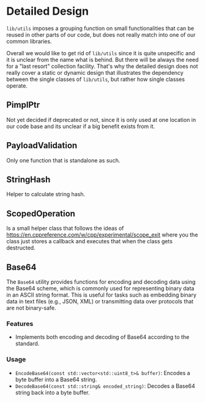 # Detailed Design

`lib/utils` imposes a grouping function on small functionalities that can be reused in other parts of our code, but does
not really match into one of our common libraries.

Overall we would like to get rid of `lib/utils` since it is quite unspecific and it is unclear from the name what is
behind. But there will be always the need for a "last resort" collection facility.
That's why the detailed design does not really cover a static or dynamic design that illustrates the dependency between
the single classes of `lib/utils`, but rather how single classes operate.

## PimplPtr

Not yet decided if deprecated or not, since it is only used at one location in our code base and its unclear if a big
benefit exists from it.

## PayloadValidation

Only one function that is standalone as such.

## StringHash

Helper to calculate string hash.

## ScopedOperation

Is a small helper class that follows the ideas of https://en.cppreference.com/w/cpp/experimental/scope_exit where you
the class just stores a callback and executes that when the class gets destructed.

## Base64

The `Base64` utility provides functions for encoding and decoding data using the Base64 scheme, which is commonly used for representing binary data in an ASCII string format. This is useful for tasks such as embedding binary data in text files (e.g., JSON, XML) or transmitting data over protocols that are not binary-safe.

### Features

- Implements both encoding and decoding of Base64 according to the standard.

### Usage

- `EncodeBase64(const std::vector<std::uint8_t>& buffer)`: Encodes a byte buffer into a Base64 string.
- `DecodeBase64(const std::string& encoded_string)`: Decodes a Base64 string back into a byte buffer.
